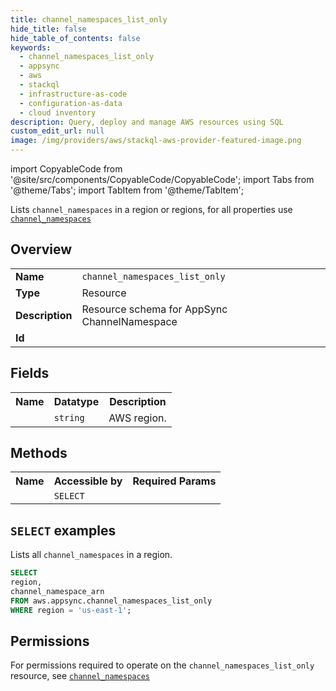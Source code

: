```yaml
---
title: channel_namespaces_list_only
hide_title: false
hide_table_of_contents: false
keywords:
  - channel_namespaces_list_only
  - appsync
  - aws
  - stackql
  - infrastructure-as-code
  - configuration-as-data
  - cloud inventory
description: Query, deploy and manage AWS resources using SQL
custom_edit_url: null
image: /img/providers/aws/stackql-aws-provider-featured-image.png
---
```


import CopyableCode from '@site/src/components/CopyableCode/CopyableCode';
import Tabs from '@theme/Tabs';
import TabItem from '@theme/TabItem';

Lists <code>channel_namespaces</code> in a region or regions, for all properties use <a href="/providers/aws/serviceName/channel_namespaces/"><code>channel_namespaces</code></a>

## Overview
<table><tbody>
<tr><td><b>Name</b></td><td><code>channel_namespaces_list_only</code></td></tr>
<tr><td><b>Type</b></td><td>Resource</td></tr>
<tr><td><b>Description</b></td><td>Resource schema for AppSync ChannelNamespace</td></tr>
<tr><td><b>Id</b></td><td><CopyableCode code="aws.appsync.channel_namespaces_list_only" /></td></tr>
</tbody></table>

## Fields
<table><tbody><tr><th>Name</th><th>Datatype</th><th>Description</th></tr><tr><td><CopyableCode code="region" /></td><td><code>string</code></td><td>AWS region.</td></tr>
</tbody></table>

## Methods

<table><tbody>
  <tr>
    <th>Name</th>
    <th>Accessible by</th>
    <th>Required Params</th>
  </tr>
  <tr>
    <td><CopyableCode code="list_resources" /></td>
    <td><code>SELECT</code></td>
    <td><CopyableCode code="region" /></td>
  </tr>
</tbody></table>

## `SELECT` examples
Lists all <code>channel_namespaces</code> in a region.
```sql
SELECT
region,
channel_namespace_arn
FROM aws.appsync.channel_namespaces_list_only
WHERE region = 'us-east-1';
```


## Permissions

For permissions required to operate on the <code>channel_namespaces_list_only</code> resource, see <a href="/providers/aws/appsync/channel_namespaces/#permissions"><code>channel_namespaces</code></a>

